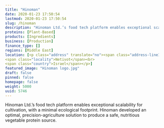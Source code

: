 ```yaml
---
title: "Hinoman"
date: 2020-01-23 17:50:54
lastmod: 2020-01-23 17:50:54
slug: /hinoman
description: "Hinoman Ltd.’s food tech platform enables exceptional scalability for cultivation, with a minimal ecological footprint. Hinoman developed an optimal, precision-agriculture solution to produce a safe, nutritious vegetable protein source."
proteins: [Plant-Based]
products: [Ingredients]
business: [Production]
finance_type: []
regions: [Middle East]
location: [<p class="address" translate="no"><span class="address-line1">Avraham Rozenman Street</span><br>
<span class="locality">Netivot</span><br>
<span class="country">Israel</span></p>]
featured_image: "Hinoman logo.jpg"
draft: false
pinned: false
homepage: false
weight: 5000
uuid: 5746
---
```

Hinoman Ltd.’s food tech platform enables exceptional scalability for cultivation, with a minimal ecological footprint. Hinoman developed an optimal, precision-agriculture solution to produce a safe, nutritious vegetable protein source.
